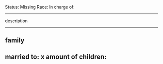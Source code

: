 Status: Missing
Race:
In charge of:

---

description

---

## family

married to:
x amount of children:
- 